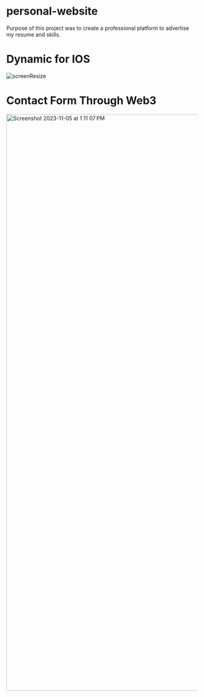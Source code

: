 # personal-website

Purpose of this project was to create a professional platform to advertise my resume and skills. 

# Dynamic for IOS

![screenResize](https://github.com/mfkimbell/personal-website/assets/107063397/809ead94-2045-4682-9cef-29c48744825f)

# Contact Form Through Web3

<img width="1515" alt="Screenshot 2023-11-05 at 1 11 07 PM" src="https://github.com/mfkimbell/personal-website/assets/107063397/eb967487-ed8e-40c8-91d4-925763acfe1c">
